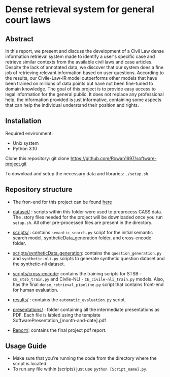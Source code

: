 # Dense retrieval system for general court laws

## Abstract
In this report, we present and discuss the development of a Civil Law dense information retrieval system made to identify a user's specific case and retrieve similar contexts from the available civil laws and case articles. Despite the lack of annotated data, we discover that our system does a fine job of retrieving relevant information based on user questions. According to the results, our Civile-Law-IR model outperforms other models that have been trained on millions of data points but have not been fine-tuned to domain knowledge. The goal of this project is to provide easy access to legal information for the general public. It does not replace any professional help, the information provided is just informative, containing some aspects that can help the individual understand their position and rights.

## Installation
Required environment:
- Unix system
- Python 3.10

Clone this repository: git clone https://github.com/Rowan1697/software-project.git

To download and setup the necessary data and libraries: `./setup.sh`


## Repository structure

- The fron-end for this project can be found [here](https://huggingface.co/spaces/ssilwal/CivileLaw-IR)

- [dataset/](dataset) : scripts within this folder were used to preprocess CASS data. The .story files needed for the project will be downloaded once you run `setup.sh`. All other pre-processed files are present in the directory.

- [scripts/](scripts) : contains `semantic_search.py` script for the initial semantic search model, syntheticData_generation folder, and cross-encode folder.

- [scripts/syntheticData_generation](scripts/syntheticData_generation): contains the `question_generation.py` and `synthetic-nli.py` scripts to generate synthetic question dataset and the synthetic-nli dataset.

- [scripts/cross-encode](scripts/cross-encode): contains the training scripts for STSB - `CE_stsb_train.py` and Civile-NLI - `CE_civile-nli_train.py` models. Also, has the final `dense_retrieval_pipeline.py` script that contains front-end for human evaluation.

- [results/](results) : contains the `automatic_evaluation.py` script.

- [presentations/](presentations) : folder containing all the intermediate presentations as PDF. Each file is labled using the template SoftwarePresentation_[month-and-date].pdf

- [Report/](Report): contains the final project pdf report.

## Usage Guide

- Make sure that you're running the code from the directory where the script is located.
- To run any file within (scripts) just use `python [Script_name].py`.
